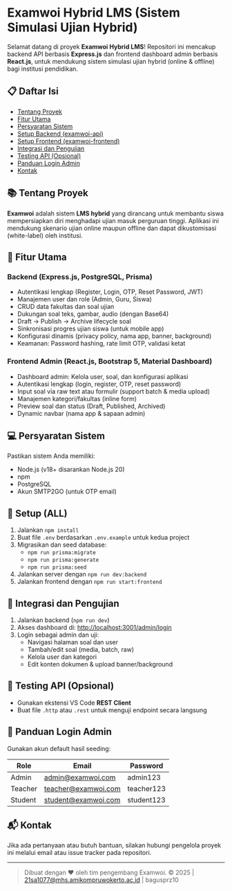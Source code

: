 # Examwoi Hybrid LMS (Sistem Simulasi Ujian Hybrid)

Selamat datang di proyek **Examwoi Hybrid LMS**! Repositori ini mencakup backend API berbasis **Express.js** dan frontend dashboard admin berbasis **React.js**, untuk mendukung sistem simulasi ujian hybrid (online & offline) bagi institusi pendidikan.

## 📋 Daftar Isi
- [Tentang Proyek](#tentang-proyek)
- [Fitur Utama](#fitur-utama)
- [Persyaratan Sistem](#persyaratan-sistem)
- [Setup Backend (examwoi-api)](#setup-backend-examwoi-api)
- [Setup Frontend (examwoi-frontend)](#setup-frontend-examwoi-frontend)
- [Integrasi dan Pengujian](#integrasi-dan-pengujian)
- [Testing API (Opsional)](#testing-api-opsional)
- [Panduan Login Admin](#panduan-login-admin)
- [Kontak](#kontak)

## 📚 Tentang Proyek
**Examwoi** adalah sistem **LMS hybrid** yang dirancang untuk membantu siswa mempersiapkan diri menghadapi ujian masuk perguruan tinggi. Aplikasi ini mendukung skenario ujian online maupun offline dan dapat dikustomisasi (white-label) oleh institusi.

## 🚀 Fitur Utama

### Backend (Express.js, PostgreSQL, Prisma)
- Autentikasi lengkap (Register, Login, OTP, Reset Password, JWT)
- Manajemen user dan role (Admin, Guru, Siswa)
- CRUD data fakultas dan soal ujian
- Dukungan soal teks, gambar, audio (dengan Base64)
- Draft → Publish → Archive lifecycle soal
- Sinkronisasi progres ujian siswa (untuk mobile app)
- Konfigurasi dinamis (privacy policy, nama app, banner, background)
- Keamanan: Password hashing, rate limit OTP, validasi ketat

### Frontend Admin (React.js, Bootstrap 5, Material Dashboard)
- Dashboard admin: Kelola user, soal, dan konfigurasi aplikasi
- Autentikasi lengkap (login, register, OTP, reset password)
- Input soal via raw text atau formulir (support batch & media upload)
- Manajemen kategori/fakultas (inline form)
- Preview soal dan status (Draft, Published, Archived)
- Dynamic navbar (nama app & sapaan admin)

## 💻 Persyaratan Sistem
Pastikan sistem Anda memiliki:
- Node.js (v18+ disarankan Node.js 20)
- npm
- PostgreSQL
- Akun SMTP2GO (untuk OTP email)

## 🔧 Setup (ALL)
1. Jalankan `npm install`
2. Buat file `.env` berdasarkan `.env.example` untuk kedua project
3. Migrasikan dan seed database:
   - `npm run prisma:migrate`
   - `npm run prisma:generate`
   - `npm run prisma:seed`
4. Jalankan server dengan `npm run dev:backend`
4. Jalankan frontend dengan `npm run start:frontend`

## 🔄 Integrasi dan Pengujian
1. Jalankan backend (`npm run dev`)
2. Akses dashboard di: [http://localhost:3001/admin/login](http://localhost:3001/admin/login)
3. Login sebagai admin dan uji:
   - Navigasi halaman soal dan user
   - Tambah/edit soal (media, batch, raw)
   - Kelola user dan kategori
   - Edit konten dokumen & upload banner/background

## 🧪 Testing API (Opsional)
- Gunakan ekstensi VS Code **REST Client**
- Buat file `.http` atau `.rest` untuk menguji endpoint secara langsung

## 🔐 Panduan Login Admin
Gunakan akun default hasil seeding:

| Role     | Email                 | Password   |
|----------|-----------------------|------------|
| Admin    | admin@examwoi.com     | admin123   |
| Teacher  | teacher@examwoi.com   | teacher123 |
| Student  | student@examwoi.com   | student123 |

## 📬 Kontak
Jika ada pertanyaan atau butuh bantuan, silakan hubungi pengelola proyek ini melalui email atau issue tracker pada repositori.

---

> Dibuat dengan ❤️ oleh tim pengembang Examwoi.
© 2025 | 21sa1077@mhs.amikompruwokerto.ac.id | bagusprz10
